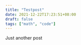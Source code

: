 ```yaml
---
title: "Testpost"
date: 2021-12-22T17:23:51+08:00
draft: false
tags: ["math", "code"]
---
```


Just another post